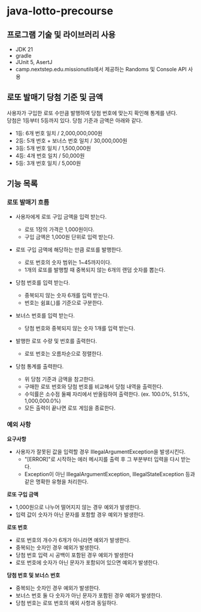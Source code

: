 # java-lotto-precourse

## 프로그램 기술 및 라이브러리 사용
- JDK 21
- gradle
- JUnit 5, AsertJ
- camp.nextstep.edu.missionutils에서 제공하는 Randoms 및 Console API 사용

## 로또 발매기 당첨 기준 및 금액
사용자가 구입한 로또 수만큼 발행하여 당첨 번호에 맞는지 확인해 통계를 낸다. <br>
당첨은 1등부터 5등까지 있다. 당첨 기준과 금액은 아래와 같다.

- 1등: 6개 번호 일치 / 2,000,000,000원
- 2등: 5개 번호 + 보너스 번호 일치 / 30,000,000원
- 3등: 5개 번호 일치 / 1,500,000원
- 4등: 4개 번호 일치 / 50,000원
- 5등: 3개 번호 일치 / 5,000원

## 기능 목록

### 로또 발매기 흐름
- 사용자에게 로또 구입 금액을 입력 받는다.
  - 로또 1장의 가격은 1,000원이다.
  - 구입 금액은 1,000원 단위로 입력 받는다.


- 로또 구입 금액에 해당하는 만큼 로또를 발행한다.
  - 로또 번호의 숫자 범위는 1~45까지이다.
  - 1개의 로또를 발행할 때 중복되지 않는 6개의 랜덤 숫자를 뽑는다.


- 당첨 번호를 입력 받는다.
  - 중복되지 않는 숫자 6개를 입력 받는다.
  - 번호는 쉼표(,)를 기준으로 구분한다.


- 보너스 번호를 입력 받는다.
  - 당첨 번호와 중복되지 않는 숫자 1개를 입력 받는다.


- 발행한 로또 수량 및 번호를 출력한다.
  - 로또 번호는 오름차순으로 정렬한다.


- 당첨 통계를 출력한다.
  - 위 당첨 기준과 금액을 참고한다.
  - 구매한 로또 번호와 당첨 번호를 비교해서 당첨 내역을 출력한다.
  - 수익률은 소수점 둘째 자리에서 반올림하여 출력한다. (ex. 100.0%, 51.5%, 1,000,000.0%)
  - 모든 출력이 끝나면 로또 게임을 종료한다.

### 예외 사항

**요구사항**

- 사용자가 잘못된 값을 입력할 경우 IllegalArgumentException을 발생시킨다.
  - "[ERROR]"로 시작하는 에러 메시지를 출력 후 그 부분부터 입력을 다시 받는다.
  - Exception이 아닌 IllegalArgumentException, IllegalStateException 등과 같은 명확한 유형을 처리한다.

**로또 구입 금액**
- 1,000원으로 나누어 떨어지지 않는 경우 예외가 발생한다.
- 입력 값이 숫자가 아닌 문자를 포함할 경우 예외가 발생한다.

**로또 번호**
- 로또 번호의 개수가 6개가 아니라면 예외가 발생한다.
- 중복되는 숫자인 경우 예외가 발생한다.
- 당첨 번호 입력 시 공백이 포함된 경우 예외가 발생한다
- 로또 번호에 숫자가 아닌 문자가 포함되어 있으면 예외가 발생한다.

**당첨 번호 및 보너스 번호**
- 중복되는 숫자인 경우 예외가 발생한다.
- 보너스 번호 둘 다 숫자가 아닌 문자가 포함된 경우 예외가 발생한다.
- 당첨 번호는 로또 번호의 예외 사항과 동일하다.
